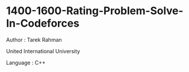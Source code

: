 # 1400-1600-Rating-Problem-Solve-In-Codeforces

Author : Tarek Rahman

United International University

Language : C++
